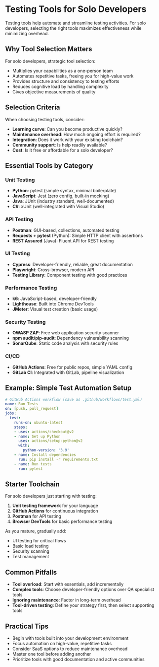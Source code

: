# Testing Tools for Solo Developers

Testing tools help automate and streamline testing activities. For solo developers, selecting the right tools maximizes effectiveness while minimizing overhead.

## Why Tool Selection Matters

For solo developers, strategic tool selection:
- Multiplies your capabilities as a one-person team
- Automates repetitive tasks, freeing you for high-value work
- Provides structure and consistency to testing efforts
- Reduces cognitive load by handling complexity
- Gives objective measurements of quality

## Selection Criteria

When choosing testing tools, consider:
- **Learning curve**: Can you become productive quickly?
- **Maintenance overhead**: How much ongoing effort is required?
- **Integration**: Does it work with your existing toolchain?
- **Community support**: Is help readily available?
- **Cost**: Is it free or affordable for a solo developer?

## Essential Tools by Category

### Unit Testing

- **Python**: pytest (simple syntax, minimal boilerplate)
- **JavaScript**: Jest (zero config, built-in mocking)
- **Java**: JUnit (industry standard, well-documented)
- **C#**: xUnit (well-integrated with Visual Studio)

### API Testing

- **Postman**: GUI-based, collections, automated testing
- **Requests + pytest** (Python): Simple HTTP client with assertions
- **REST Assured** (Java): Fluent API for REST testing

### UI Testing

- **Cypress**: Developer-friendly, reliable, great documentation
- **Playwright**: Cross-browser, modern API
- **Testing Library**: Component testing with good practices

### Performance Testing

- **k6**: JavaScript-based, developer-friendly
- **Lighthouse**: Built into Chrome DevTools
- **JMeter**: Visual test creation (basic usage)

### Security Testing

- **OWASP ZAP**: Free web application security scanner
- **npm audit/pip-audit**: Dependency vulnerability scanning
- **SonarQube**: Static code analysis with security rules

### CI/CD

- **GitHub Actions**: Free for public repos, simple YAML config
- **GitLab CI**: Integrated with GitLab, pipeline visualization

## Example: Simple Test Automation Setup

```yaml
# GitHub Actions workflow (save as .github/workflows/test.yml)
name: Run Tests
on: [push, pull_request]
jobs:
  test:
    runs-on: ubuntu-latest
    steps:
    - uses: actions/checkout@v2
    - name: Set up Python
      uses: actions/setup-python@v2
      with:
        python-version: '3.9'
    - name: Install dependencies
      run: pip install -r requirements.txt
    - name: Run tests
      run: pytest
```

## Starter Toolchain

For solo developers just starting with testing:

1. **Unit testing framework** for your language
2. **GitHub Actions** for continuous integration
3. **Postman** for API testing
4. **Browser DevTools** for basic performance testing

As you mature, gradually add:
- UI testing for critical flows
- Basic load testing
- Security scanning
- Test management

## Common Pitfalls

- **Tool overload**: Start with essentials, add incrementally
- **Complex tools**: Choose developer-friendly options over QA specialist tools
- **Ignoring maintenance**: Factor in long-term overhead
- **Tool-driven testing**: Define your strategy first, then select supporting tools

## Practical Tips

- Begin with tools built into your development environment
- Focus automation on high-value, repetitive tasks
- Consider SaaS options to reduce maintenance overhead
- Master one tool before adding another
- Prioritize tools with good documentation and active communities

